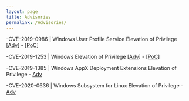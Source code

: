 ```yaml
---
layout: page
title: Advisories
permalink: /Advisories/
---
```

-CVE-2019-0986 | Windows User Profile Service Elevation of Privilege [[Adv](https://portal.msrc.microsoft.com/en-us/security-guidance/advisory/CVE-2019-0986)] - [[PoC](https://github.com/padovah4ck/CVE-2019-0986)] 


-CVE-2019-1253 | Windows Elevation of Privilege [[Adv](https://portal.msrc.microsoft.com/en-us/security-guidance/advisory/CVE-2019-1253)] - [[PoC](https://github.com/padovah4ck/CVE-2019-1253)]


-CVE-2019-1385 | Windows AppX Deployment Extensions Elevation of Privilege - [Adv](https://portal.msrc.microsoft.com/en-us/security-guidance/advisory/CVE-2019-1385) 


-CVE-2020-0636 | Windows Subsystem for Linux Elevation of Privilege - [Adv](https://portal.msrc.microsoft.com/en-us/security-guidance/advisory/CVE-2020-0636)
